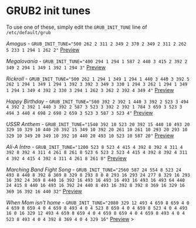 # GRUB2 init tunes

To use one of these, simply edit the `GRUB_INIT_TUNE` line of `/etc/default/grub`

*Amogus* - `GRUB_INIT_TUNE="500 262 2 311 2 349 2 370 2 349 2 311 2 262 5 233 1 294 1 262 2"` [Preview](https://breadmaker.github.io/grub-tune-tester/?tune=500%20262%202%20311%202%20349%202%20370%202%20349%202%20311%202%20262%205%20233%201%20294%201%20262%202)

*Megalovania* - `GRUB_INIT_TUNE="400 294 1 294 1 587 2 440 3 415 2 392 2 349 2 294 1 349 1 392 1 294 3"` [Preview](https://breadmaker.github.io/grub-tune-tester/?tune=400%20294%201%20294%201%20587%202%20440%203%20415%202%20392%202%20349%202%20294%201%20349%201%20392%201%20294%203)

*Rickroll* - `GRUB_INIT_TUNE="500 262 1 294 1 349 1 294 1 440 3 440 3 392 5 262 1 294 1 349 1 294 1 392 3 392 3 349 3 330 1 294 3 262 1 294 1 349 1 294 1 349 4 392 2 330 3 294 1 262 3 262 2 392 4 349 4"` [Preview](https://breadmaker.github.io/grub-tune-tester/?tune=500%20262%201%20294%201%20349%201%20294%201%20440%203%20440%203%20392%205%20262%201%20294%201%20349%201%20294%201%20392%203%20392%203%20349%203%20330%201%20294%203%20262%201%20294%201%20349%201%20294%201%20349%204%20392%202%20330%203%20294%201%20262%203%20262%202%20392%204%20349%204)

*Happy Birthday* - `GRUB_INIT_TUNE="500 392 2 392 1 440 3 392 2 523 3 494 4 392 2 392 1 440 3 392 2 587 3 523 3 392 2 392 1 784 3 659 3 523 3 494 3 440 4 698 2 698 2 659 3 523 3 587 3 523 4"` [Preview](https://breadmaker.github.io/grub-tune-tester/?tune=500%20392%202%20392%201%20440%203%20392%202%20523%203%20494%204%20392%202%20392%201%20440%203%20392%202%20587%203%20523%203%20392%202%20392%201%20784%203%20659%203%20523%203%20494%203%20440%204%20698%202%20698%202%20659%203%20523%203%20587%203%20523%204)

*USSR Anthem* - `GRUB_INIT_TUNE="1540 392 10 523 20 392 15 440 10 493 20 329 10 329 10 440 20 392 15 349 10 392 20 261 10 261 10 293 20 293 10 329 10 349 20 349 10 392 10 440 20 493 10 523 10 587 20"` [Preview](https://breadmaker.github.io/grub-tune-tester/?tune=1540%20392%2010%20523%2020%20392%2015%20440%2010%20493%2020%20329%2010%20329%2010%20440%2020%20392%2015%20349%2010%20392%2020%20261%2010%20261%2010%20293%2020%20293%2010%20329%2010%20349%2020%20349%2010%20392%2010%20440%2020%20493%2010%20523%2010%20587%2020)

*Ali-A Intro* - `GRUB_INIT_TUNE="1200 523 8 523 4 415 4 392 8 392 4 311 4 392 8 392 4 311 4 261 8 261 8 523 6 523 2 523 4 415 4 392 8 392 4 311 4 392 4 415 4 392 4 311 4 261 8 261 8"` [Preview](https://breadmaker.github.io/grub-tune-tester/?tune=1200%20523%208%20523%204%20415%204%20392%208%20392%204%20311%204%20392%208%20392%204%20311%204%20261%208%20261%208%20523%206%20523%202%20523%204%20415%204%20392%208%20392%204%20311%204%20392%204%20415%204%20392%204%20311%204%20261%208%20261%208)

*Marching Band Fight Song* - `GRUB_INIT_TUNE="2560 587 24 554 8 523 24 493 8 440 8 392 8 369 8 329 8 293 8 0 8 293 16 293 24 277 8 329 16 293 16 392 24 369 8 440 16 392 16 493 16 493 16 493 16 493 16 493 64 440 24 415 8 440 16 493 16 392 24 440 8 493 16 392 8 392 8 369 16 329 16 369 16 392 16 440 32"` [Preview](https://breadmaker.github.io/grub-tune-tester/?tune=2560%20587%2024%20554%208%20523%2024%20493%208%20440%208%20392%208%20369%208%20329%208%20293%208%200%208%20293%2016%20293%2024%20277%208%20329%2016%20293%2016%20392%2024%20369%208%20440%2016%20392%2016%20493%2016%20493%2016%20493%2016%20493%2016%20493%2064%20440%2024%20415%208%20440%2016%20493%2016%20392%2024%20440%208%20493%2016%20392%208%20392%208%20369%2016%20329%2016%20369%2016%20392%2016%20440%2032) <!-- This song is On Wisconsin -->

*When Mom isn't home* - `GRUB_INIT_TUNE="2080 329 12 493 4 659 8 659 4 0 4 659 8 659 4 0 4 659 8 493 4 0 4 523 8 659 4 0 4 659 8 523 4 0 4 493 16 0 16 329 12 493 4 659 8 659 4 0 4 659 8 659 4 0 4 659 8 493 4 0 4 523 8 493 4 0 4 392 8 369 4 0 4 329 16"` [Preview](https://breadmaker.github.io/grub-tune-tester/?tune=2080%20329%2012%20493%204%20659%208%20659%204%200%204%20659%208%20659%204%200%204%20659%208%20493%204%200%204%20523%208%20659%204%200%204%20659%208%20523%204%200%204%20493%2016%200%2016%20329%2012%20493%204%20659%208%20659%204%200%204%20659%208%20659%204%200%204%20659%208%20493%204%200%204%20523%208%20493%204%200%204%20392%208%20369%204%200%204%20329%2016) <!--When the computer science teacher isn't at school -->>
